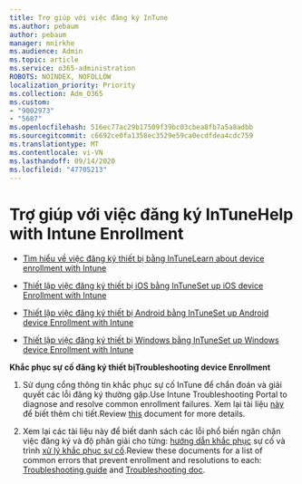 ```yaml
---
title: Trợ giúp với việc đăng ký InTune
ms.author: pebaum
author: pebaum
manager: mnirkhe
ms.audience: Admin
ms.topic: article
ms.service: o365-administration
ROBOTS: NOINDEX, NOFOLLOW
localization_priority: Priority
ms.collection: Adm_O365
ms.custom:
- "9002973"
- "5687"
ms.openlocfilehash: 516ec77ac29b17509f39bc03cbea8fb7a5a8adbb
ms.sourcegitcommit: c6692ce0fa1358ec3529e59ca0ecdfdea4cdc759
ms.translationtype: MT
ms.contentlocale: vi-VN
ms.lasthandoff: 09/14/2020
ms.locfileid: "47705213"
---
```

# <a name="help-with-intune-enrollment"></a><span data-ttu-id="224ac-102">Trợ giúp với việc đăng ký InTune</span><span class="sxs-lookup"><span data-stu-id="224ac-102">Help with Intune Enrollment</span></span>


- [<span data-ttu-id="224ac-103">Tìm hiểu về việc đăng ký thiết bị bằng InTune</span><span class="sxs-lookup"><span data-stu-id="224ac-103">Learn about device enrollment with Intune</span></span>](https://docs.microsoft.com/intune/device-enrollment)

- [<span data-ttu-id="224ac-104">Thiết lập việc đăng ký thiết bị iOS bằng InTune</span><span class="sxs-lookup"><span data-stu-id="224ac-104">Set up iOS device Enrollment with Intune</span></span>](https://docs.microsoft.com/intune/ios-enroll)

- [<span data-ttu-id="224ac-105">Thiết lập việc đăng ký thiết bị Android bằng InTune</span><span class="sxs-lookup"><span data-stu-id="224ac-105">Set up Android device Enrollment with Intune</span></span>](https://docs.microsoft.com/intune/android-enroll)

- [<span data-ttu-id="224ac-106">Thiết lập việc đăng ký thiết bị Windows bằng InTune</span><span class="sxs-lookup"><span data-stu-id="224ac-106">Set up Windows device Enrollment with Intune</span></span>](https://docs.microsoft.com/intune/windows-enroll)

<span data-ttu-id="224ac-107">**Khắc phục sự cố đăng ký thiết bị**</span><span class="sxs-lookup"><span data-stu-id="224ac-107">**Troubleshooting device Enrollment**</span></span>

1. <span data-ttu-id="224ac-108">Sử dụng cổng thông tin khắc phục sự cố InTune để chẩn đoán và giải quyết các lỗi đăng ký thường gặp.</span><span class="sxs-lookup"><span data-stu-id="224ac-108">Use Intune Troubleshooting Portal to diagnose and resolve common enrollment failures.</span></span> <span data-ttu-id="224ac-109">Xem lại tài liệu [này](https://docs.microsoft.com/intune/help-desk-operators) để biết thêm chi tiết.</span><span class="sxs-lookup"><span data-stu-id="224ac-109">Review [this](https://docs.microsoft.com/intune/help-desk-operators) document for more details.</span></span>

2. <span data-ttu-id="224ac-110">Xem lại các tài liệu này để biết danh sách các lỗi phổ biến ngăn chặn việc đăng ký và độ phân giải cho từng: [hướng dẫn khắc phục](https://support.microsoft.com/help/4469913/troubleshooting-windows-device-enrollment-problems-in-microsoft-intune) sự cố và trình [xử lý khắc phục sự cố](https://docs.microsoft.com/intune/troubleshoot-device-enrollment-in-intune).</span><span class="sxs-lookup"><span data-stu-id="224ac-110">Review these documents for a list of common errors that prevent enrollment and resolutions to each: [Troubleshooting guide](https://support.microsoft.com/help/4469913/troubleshooting-windows-device-enrollment-problems-in-microsoft-intune) and [Troubleshooting doc](https://docs.microsoft.com/intune/troubleshoot-device-enrollment-in-intune).</span></span>